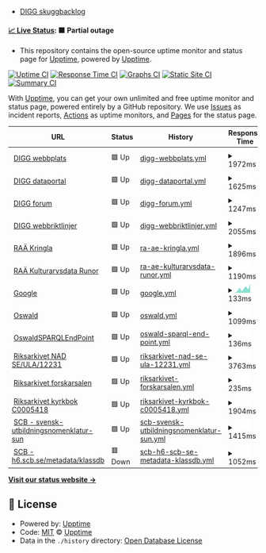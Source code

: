 - [DIGG skuggbacklog](https://github.com/salgo60/DiggUptime/issues/47)

#### [📈 Live Status](https://upptime.github.io/upptime): <!--live status--> **🟧 Partial outage**

- This repository contains the open-source uptime monitor and status page for [Upptime](https://upptime.js.org), powered by [Upptime](https://github.com/upptime/upptime).

[![Uptime CI](https://github.com/upptime/upptime/workflows/Uptime%20CI/badge.svg)](https://github.com/upptime/upptime/actions?query=workflow%3A%22Uptime+CI%22)
[![Response Time CI](https://github.com/upptime/upptime/workflows/Response%20Time%20CI/badge.svg)](https://github.com/upptime/upptime/actions?query=workflow%3A%22Response+Time+CI%22)
[![Graphs CI](https://github.com/upptime/upptime/workflows/Graphs%20CI/badge.svg)](https://github.com/upptime/upptime/actions?query=workflow%3A%22Graphs+CI%22)
[![Static Site CI](https://github.com/upptime/upptime/workflows/Static%20Site%20CI/badge.svg)](https://github.com/upptime/upptime/actions?query=workflow%3A%22Static+Site+CI%22)
[![Summary CI](https://github.com/upptime/upptime/workflows/Summary%20CI/badge.svg)](https://github.com/upptime/upptime/actions?query=workflow%3A%22Summary+CI%22)

With [Upptime](https://upptime.js.org), you can get your own unlimited and free uptime monitor and status page, powered entirely by a GitHub repository. We use [Issues](https://github.com/upptime/upptime/issues) as incident reports, [Actions](https://github.com/upptime/upptime/actions) as uptime monitors, and [Pages](https://upptime.github.io/upptime) for the status page.

<!--start: status pages-->
<!-- This summary is generated by Upptime (https://github.com/upptime/upptime) -->
<!-- Do not edit this manually, your changes will be overwritten -->
<!-- prettier-ignore -->
| URL | Status | History | Response Time | Uptime |
| --- | ------ | ------- | ------------- | ------ |
| <img alt="" src="https://icons.duckduckgo.com/ip3/www.digg.se.ico" height="13"> [DIGG webbplats](https://www.digg.se/) | 🟩 Up | [digg-webbplats.yml](https://github.com/salgo60/DIGG-skuggbacklog/commits/HEAD/history/digg-webbplats.yml) | <details><summary><img alt="Response time graph" src="./graphs/digg-webbplats/response-time-week.png" height="20"> 1972ms</summary><br><a href="https://upptime.github.io/upptime/history/digg-webbplats"><img alt="Response time 1956" src="https://img.shields.io/endpoint?url=https%3A%2F%2Fraw.githubusercontent.com%2Fsalgo60%2FDIGG-skuggbacklog%2FHEAD%2Fapi%2Fdigg-webbplats%2Fresponse-time.json"></a><br><a href="https://upptime.github.io/upptime/history/digg-webbplats"><img alt="24-hour response time 2247" src="https://img.shields.io/endpoint?url=https%3A%2F%2Fraw.githubusercontent.com%2Fsalgo60%2FDIGG-skuggbacklog%2FHEAD%2Fapi%2Fdigg-webbplats%2Fresponse-time-day.json"></a><br><a href="https://upptime.github.io/upptime/history/digg-webbplats"><img alt="7-day response time 1972" src="https://img.shields.io/endpoint?url=https%3A%2F%2Fraw.githubusercontent.com%2Fsalgo60%2FDIGG-skuggbacklog%2FHEAD%2Fapi%2Fdigg-webbplats%2Fresponse-time-week.json"></a><br><a href="https://upptime.github.io/upptime/history/digg-webbplats"><img alt="30-day response time 1868" src="https://img.shields.io/endpoint?url=https%3A%2F%2Fraw.githubusercontent.com%2Fsalgo60%2FDIGG-skuggbacklog%2FHEAD%2Fapi%2Fdigg-webbplats%2Fresponse-time-month.json"></a><br><a href="https://upptime.github.io/upptime/history/digg-webbplats"><img alt="1-year response time 2002" src="https://img.shields.io/endpoint?url=https%3A%2F%2Fraw.githubusercontent.com%2Fsalgo60%2FDIGG-skuggbacklog%2FHEAD%2Fapi%2Fdigg-webbplats%2Fresponse-time-year.json"></a></details> | <details><summary><a href="https://upptime.github.io/upptime/history/digg-webbplats">99.58%</a></summary><a href="https://upptime.github.io/upptime/history/digg-webbplats"><img alt="All-time uptime 97.42%" src="https://img.shields.io/endpoint?url=https%3A%2F%2Fraw.githubusercontent.com%2Fsalgo60%2FDIGG-skuggbacklog%2FHEAD%2Fapi%2Fdigg-webbplats%2Fuptime.json"></a><br><a href="https://upptime.github.io/upptime/history/digg-webbplats"><img alt="24-hour uptime 100.00%" src="https://img.shields.io/endpoint?url=https%3A%2F%2Fraw.githubusercontent.com%2Fsalgo60%2FDIGG-skuggbacklog%2FHEAD%2Fapi%2Fdigg-webbplats%2Fuptime-day.json"></a><br><a href="https://upptime.github.io/upptime/history/digg-webbplats"><img alt="7-day uptime 99.58%" src="https://img.shields.io/endpoint?url=https%3A%2F%2Fraw.githubusercontent.com%2Fsalgo60%2FDIGG-skuggbacklog%2FHEAD%2Fapi%2Fdigg-webbplats%2Fuptime-week.json"></a><br><a href="https://upptime.github.io/upptime/history/digg-webbplats"><img alt="30-day uptime 99.90%" src="https://img.shields.io/endpoint?url=https%3A%2F%2Fraw.githubusercontent.com%2Fsalgo60%2FDIGG-skuggbacklog%2FHEAD%2Fapi%2Fdigg-webbplats%2Fuptime-month.json"></a><br><a href="https://upptime.github.io/upptime/history/digg-webbplats"><img alt="1-year uptime 92.69%" src="https://img.shields.io/endpoint?url=https%3A%2F%2Fraw.githubusercontent.com%2Fsalgo60%2FDIGG-skuggbacklog%2FHEAD%2Fapi%2Fdigg-webbplats%2Fuptime-year.json"></a></details>
| <img alt="" src="https://icons.duckduckgo.com/ip3/www.dataportal.se.ico" height="13"> [DIGG dataportal](https://www.dataportal.se/) | 🟩 Up | [digg-dataportal.yml](https://github.com/salgo60/DIGG-skuggbacklog/commits/HEAD/history/digg-dataportal.yml) | <details><summary><img alt="Response time graph" src="./graphs/digg-dataportal/response-time-week.png" height="20"> 1625ms</summary><br><a href="https://upptime.github.io/upptime/history/digg-dataportal"><img alt="Response time 1602" src="https://img.shields.io/endpoint?url=https%3A%2F%2Fraw.githubusercontent.com%2Fsalgo60%2FDIGG-skuggbacklog%2FHEAD%2Fapi%2Fdigg-dataportal%2Fresponse-time.json"></a><br><a href="https://upptime.github.io/upptime/history/digg-dataportal"><img alt="24-hour response time 1448" src="https://img.shields.io/endpoint?url=https%3A%2F%2Fraw.githubusercontent.com%2Fsalgo60%2FDIGG-skuggbacklog%2FHEAD%2Fapi%2Fdigg-dataportal%2Fresponse-time-day.json"></a><br><a href="https://upptime.github.io/upptime/history/digg-dataportal"><img alt="7-day response time 1625" src="https://img.shields.io/endpoint?url=https%3A%2F%2Fraw.githubusercontent.com%2Fsalgo60%2FDIGG-skuggbacklog%2FHEAD%2Fapi%2Fdigg-dataportal%2Fresponse-time-week.json"></a><br><a href="https://upptime.github.io/upptime/history/digg-dataportal"><img alt="30-day response time 1424" src="https://img.shields.io/endpoint?url=https%3A%2F%2Fraw.githubusercontent.com%2Fsalgo60%2FDIGG-skuggbacklog%2FHEAD%2Fapi%2Fdigg-dataportal%2Fresponse-time-month.json"></a><br><a href="https://upptime.github.io/upptime/history/digg-dataportal"><img alt="1-year response time 1560" src="https://img.shields.io/endpoint?url=https%3A%2F%2Fraw.githubusercontent.com%2Fsalgo60%2FDIGG-skuggbacklog%2FHEAD%2Fapi%2Fdigg-dataportal%2Fresponse-time-year.json"></a></details> | <details><summary><a href="https://upptime.github.io/upptime/history/digg-dataportal">100.00%</a></summary><a href="https://upptime.github.io/upptime/history/digg-dataportal"><img alt="All-time uptime 99.97%" src="https://img.shields.io/endpoint?url=https%3A%2F%2Fraw.githubusercontent.com%2Fsalgo60%2FDIGG-skuggbacklog%2FHEAD%2Fapi%2Fdigg-dataportal%2Fuptime.json"></a><br><a href="https://upptime.github.io/upptime/history/digg-dataportal"><img alt="24-hour uptime 100.00%" src="https://img.shields.io/endpoint?url=https%3A%2F%2Fraw.githubusercontent.com%2Fsalgo60%2FDIGG-skuggbacklog%2FHEAD%2Fapi%2Fdigg-dataportal%2Fuptime-day.json"></a><br><a href="https://upptime.github.io/upptime/history/digg-dataportal"><img alt="7-day uptime 100.00%" src="https://img.shields.io/endpoint?url=https%3A%2F%2Fraw.githubusercontent.com%2Fsalgo60%2FDIGG-skuggbacklog%2FHEAD%2Fapi%2Fdigg-dataportal%2Fuptime-week.json"></a><br><a href="https://upptime.github.io/upptime/history/digg-dataportal"><img alt="30-day uptime 99.96%" src="https://img.shields.io/endpoint?url=https%3A%2F%2Fraw.githubusercontent.com%2Fsalgo60%2FDIGG-skuggbacklog%2FHEAD%2Fapi%2Fdigg-dataportal%2Fuptime-month.json"></a><br><a href="https://upptime.github.io/upptime/history/digg-dataportal"><img alt="1-year uptime 100.00%" src="https://img.shields.io/endpoint?url=https%3A%2F%2Fraw.githubusercontent.com%2Fsalgo60%2FDIGG-skuggbacklog%2FHEAD%2Fapi%2Fdigg-dataportal%2Fuptime-year.json"></a></details>
| <img alt="" src="https://icons.duckduckgo.com/ip3/community.dataportal.se.ico" height="13"> [DIGG forum](https://community.dataportal.se/) | 🟩 Up | [digg-forum.yml](https://github.com/salgo60/DIGG-skuggbacklog/commits/HEAD/history/digg-forum.yml) | <details><summary><img alt="Response time graph" src="./graphs/digg-forum/response-time-week.png" height="20"> 1247ms</summary><br><a href="https://upptime.github.io/upptime/history/digg-forum"><img alt="Response time 1035" src="https://img.shields.io/endpoint?url=https%3A%2F%2Fraw.githubusercontent.com%2Fsalgo60%2FDIGG-skuggbacklog%2FHEAD%2Fapi%2Fdigg-forum%2Fresponse-time.json"></a><br><a href="https://upptime.github.io/upptime/history/digg-forum"><img alt="24-hour response time 1690" src="https://img.shields.io/endpoint?url=https%3A%2F%2Fraw.githubusercontent.com%2Fsalgo60%2FDIGG-skuggbacklog%2FHEAD%2Fapi%2Fdigg-forum%2Fresponse-time-day.json"></a><br><a href="https://upptime.github.io/upptime/history/digg-forum"><img alt="7-day response time 1247" src="https://img.shields.io/endpoint?url=https%3A%2F%2Fraw.githubusercontent.com%2Fsalgo60%2FDIGG-skuggbacklog%2FHEAD%2Fapi%2Fdigg-forum%2Fresponse-time-week.json"></a><br><a href="https://upptime.github.io/upptime/history/digg-forum"><img alt="30-day response time 1111" src="https://img.shields.io/endpoint?url=https%3A%2F%2Fraw.githubusercontent.com%2Fsalgo60%2FDIGG-skuggbacklog%2FHEAD%2Fapi%2Fdigg-forum%2Fresponse-time-month.json"></a><br><a href="https://upptime.github.io/upptime/history/digg-forum"><img alt="1-year response time 1031" src="https://img.shields.io/endpoint?url=https%3A%2F%2Fraw.githubusercontent.com%2Fsalgo60%2FDIGG-skuggbacklog%2FHEAD%2Fapi%2Fdigg-forum%2Fresponse-time-year.json"></a></details> | <details><summary><a href="https://upptime.github.io/upptime/history/digg-forum">99.84%</a></summary><a href="https://upptime.github.io/upptime/history/digg-forum"><img alt="All-time uptime 99.37%" src="https://img.shields.io/endpoint?url=https%3A%2F%2Fraw.githubusercontent.com%2Fsalgo60%2FDIGG-skuggbacklog%2FHEAD%2Fapi%2Fdigg-forum%2Fuptime.json"></a><br><a href="https://upptime.github.io/upptime/history/digg-forum"><img alt="24-hour uptime 100.00%" src="https://img.shields.io/endpoint?url=https%3A%2F%2Fraw.githubusercontent.com%2Fsalgo60%2FDIGG-skuggbacklog%2FHEAD%2Fapi%2Fdigg-forum%2Fuptime-day.json"></a><br><a href="https://upptime.github.io/upptime/history/digg-forum"><img alt="7-day uptime 99.84%" src="https://img.shields.io/endpoint?url=https%3A%2F%2Fraw.githubusercontent.com%2Fsalgo60%2FDIGG-skuggbacklog%2FHEAD%2Fapi%2Fdigg-forum%2Fuptime-week.json"></a><br><a href="https://upptime.github.io/upptime/history/digg-forum"><img alt="30-day uptime 99.96%" src="https://img.shields.io/endpoint?url=https%3A%2F%2Fraw.githubusercontent.com%2Fsalgo60%2FDIGG-skuggbacklog%2FHEAD%2Fapi%2Fdigg-forum%2Fuptime-month.json"></a><br><a href="https://upptime.github.io/upptime/history/digg-forum"><img alt="1-year uptime 98.59%" src="https://img.shields.io/endpoint?url=https%3A%2F%2Fraw.githubusercontent.com%2Fsalgo60%2FDIGG-skuggbacklog%2FHEAD%2Fapi%2Fdigg-forum%2Fuptime-year.json"></a></details>
| <img alt="" src="https://icons.duckduckgo.com/ip3/webbriktlinjer.se.ico" height="13"> [DIGG webbriktlinjer](https://webbriktlinjer.se/) | 🟩 Up | [digg-webbriktlinjer.yml](https://github.com/salgo60/DIGG-skuggbacklog/commits/HEAD/history/digg-webbriktlinjer.yml) | <details><summary><img alt="Response time graph" src="./graphs/digg-webbriktlinjer/response-time-week.png" height="20"> 2055ms</summary><br><a href="https://upptime.github.io/upptime/history/digg-webbriktlinjer"><img alt="Response time 1180" src="https://img.shields.io/endpoint?url=https%3A%2F%2Fraw.githubusercontent.com%2Fsalgo60%2FDIGG-skuggbacklog%2FHEAD%2Fapi%2Fdigg-webbriktlinjer%2Fresponse-time.json"></a><br><a href="https://upptime.github.io/upptime/history/digg-webbriktlinjer"><img alt="24-hour response time 2286" src="https://img.shields.io/endpoint?url=https%3A%2F%2Fraw.githubusercontent.com%2Fsalgo60%2FDIGG-skuggbacklog%2FHEAD%2Fapi%2Fdigg-webbriktlinjer%2Fresponse-time-day.json"></a><br><a href="https://upptime.github.io/upptime/history/digg-webbriktlinjer"><img alt="7-day response time 2055" src="https://img.shields.io/endpoint?url=https%3A%2F%2Fraw.githubusercontent.com%2Fsalgo60%2FDIGG-skuggbacklog%2FHEAD%2Fapi%2Fdigg-webbriktlinjer%2Fresponse-time-week.json"></a><br><a href="https://upptime.github.io/upptime/history/digg-webbriktlinjer"><img alt="30-day response time 1937" src="https://img.shields.io/endpoint?url=https%3A%2F%2Fraw.githubusercontent.com%2Fsalgo60%2FDIGG-skuggbacklog%2FHEAD%2Fapi%2Fdigg-webbriktlinjer%2Fresponse-time-month.json"></a><br><a href="https://upptime.github.io/upptime/history/digg-webbriktlinjer"><img alt="1-year response time 1223" src="https://img.shields.io/endpoint?url=https%3A%2F%2Fraw.githubusercontent.com%2Fsalgo60%2FDIGG-skuggbacklog%2FHEAD%2Fapi%2Fdigg-webbriktlinjer%2Fresponse-time-year.json"></a></details> | <details><summary><a href="https://upptime.github.io/upptime/history/digg-webbriktlinjer">99.59%</a></summary><a href="https://upptime.github.io/upptime/history/digg-webbriktlinjer"><img alt="All-time uptime 97.69%" src="https://img.shields.io/endpoint?url=https%3A%2F%2Fraw.githubusercontent.com%2Fsalgo60%2FDIGG-skuggbacklog%2FHEAD%2Fapi%2Fdigg-webbriktlinjer%2Fuptime.json"></a><br><a href="https://upptime.github.io/upptime/history/digg-webbriktlinjer"><img alt="24-hour uptime 100.00%" src="https://img.shields.io/endpoint?url=https%3A%2F%2Fraw.githubusercontent.com%2Fsalgo60%2FDIGG-skuggbacklog%2FHEAD%2Fapi%2Fdigg-webbriktlinjer%2Fuptime-day.json"></a><br><a href="https://upptime.github.io/upptime/history/digg-webbriktlinjer"><img alt="7-day uptime 99.59%" src="https://img.shields.io/endpoint?url=https%3A%2F%2Fraw.githubusercontent.com%2Fsalgo60%2FDIGG-skuggbacklog%2FHEAD%2Fapi%2Fdigg-webbriktlinjer%2Fuptime-week.json"></a><br><a href="https://upptime.github.io/upptime/history/digg-webbriktlinjer"><img alt="30-day uptime 99.91%" src="https://img.shields.io/endpoint?url=https%3A%2F%2Fraw.githubusercontent.com%2Fsalgo60%2FDIGG-skuggbacklog%2FHEAD%2Fapi%2Fdigg-webbriktlinjer%2Fuptime-month.json"></a><br><a href="https://upptime.github.io/upptime/history/digg-webbriktlinjer"><img alt="1-year uptime 93.38%" src="https://img.shields.io/endpoint?url=https%3A%2F%2Fraw.githubusercontent.com%2Fsalgo60%2FDIGG-skuggbacklog%2FHEAD%2Fapi%2Fdigg-webbriktlinjer%2Fuptime-year.json"></a></details>
| <img alt="" src="https://icons.duckduckgo.com/ip3/www.kringla.nu.ico" height="13"> [RAÄ Kringla](https://www.kringla.nu) | 🟩 Up | [ra-ae-kringla.yml](https://github.com/salgo60/DIGG-skuggbacklog/commits/HEAD/history/ra-ae-kringla.yml) | <details><summary><img alt="Response time graph" src="./graphs/ra-ae-kringla/response-time-week.png" height="20"> 1896ms</summary><br><a href="https://upptime.github.io/upptime/history/ra-ae-kringla"><img alt="Response time 2064" src="https://img.shields.io/endpoint?url=https%3A%2F%2Fraw.githubusercontent.com%2Fsalgo60%2FDIGG-skuggbacklog%2FHEAD%2Fapi%2Fra-ae-kringla%2Fresponse-time.json"></a><br><a href="https://upptime.github.io/upptime/history/ra-ae-kringla"><img alt="24-hour response time 2171" src="https://img.shields.io/endpoint?url=https%3A%2F%2Fraw.githubusercontent.com%2Fsalgo60%2FDIGG-skuggbacklog%2FHEAD%2Fapi%2Fra-ae-kringla%2Fresponse-time-day.json"></a><br><a href="https://upptime.github.io/upptime/history/ra-ae-kringla"><img alt="7-day response time 1896" src="https://img.shields.io/endpoint?url=https%3A%2F%2Fraw.githubusercontent.com%2Fsalgo60%2FDIGG-skuggbacklog%2FHEAD%2Fapi%2Fra-ae-kringla%2Fresponse-time-week.json"></a><br><a href="https://upptime.github.io/upptime/history/ra-ae-kringla"><img alt="30-day response time 1702" src="https://img.shields.io/endpoint?url=https%3A%2F%2Fraw.githubusercontent.com%2Fsalgo60%2FDIGG-skuggbacklog%2FHEAD%2Fapi%2Fra-ae-kringla%2Fresponse-time-month.json"></a><br><a href="https://upptime.github.io/upptime/history/ra-ae-kringla"><img alt="1-year response time 1859" src="https://img.shields.io/endpoint?url=https%3A%2F%2Fraw.githubusercontent.com%2Fsalgo60%2FDIGG-skuggbacklog%2FHEAD%2Fapi%2Fra-ae-kringla%2Fresponse-time-year.json"></a></details> | <details><summary><a href="https://upptime.github.io/upptime/history/ra-ae-kringla">98.16%</a></summary><a href="https://upptime.github.io/upptime/history/ra-ae-kringla"><img alt="All-time uptime 98.64%" src="https://img.shields.io/endpoint?url=https%3A%2F%2Fraw.githubusercontent.com%2Fsalgo60%2FDIGG-skuggbacklog%2FHEAD%2Fapi%2Fra-ae-kringla%2Fuptime.json"></a><br><a href="https://upptime.github.io/upptime/history/ra-ae-kringla"><img alt="24-hour uptime 93.02%" src="https://img.shields.io/endpoint?url=https%3A%2F%2Fraw.githubusercontent.com%2Fsalgo60%2FDIGG-skuggbacklog%2FHEAD%2Fapi%2Fra-ae-kringla%2Fuptime-day.json"></a><br><a href="https://upptime.github.io/upptime/history/ra-ae-kringla"><img alt="7-day uptime 98.16%" src="https://img.shields.io/endpoint?url=https%3A%2F%2Fraw.githubusercontent.com%2Fsalgo60%2FDIGG-skuggbacklog%2FHEAD%2Fapi%2Fra-ae-kringla%2Fuptime-week.json"></a><br><a href="https://upptime.github.io/upptime/history/ra-ae-kringla"><img alt="30-day uptime 99.29%" src="https://img.shields.io/endpoint?url=https%3A%2F%2Fraw.githubusercontent.com%2Fsalgo60%2FDIGG-skuggbacklog%2FHEAD%2Fapi%2Fra-ae-kringla%2Fuptime-month.json"></a><br><a href="https://upptime.github.io/upptime/history/ra-ae-kringla"><img alt="1-year uptime 98.79%" src="https://img.shields.io/endpoint?url=https%3A%2F%2Fraw.githubusercontent.com%2Fsalgo60%2FDIGG-skuggbacklog%2FHEAD%2Fapi%2Fra-ae-kringla%2Fuptime-year.json"></a></details>
| <img alt="" src="https://icons.duckduckgo.com/ip3/kulturarvsdata.se.ico" height="13"> [RAÄ Kulturarvsdata Runor](https://kulturarvsdata.se/uu/srdb/fab985d7-61cc-4014-9d85-0a5011d40dc8) | 🟩 Up | [ra-ae-kulturarvsdata-runor.yml](https://github.com/salgo60/DIGG-skuggbacklog/commits/HEAD/history/ra-ae-kulturarvsdata-runor.yml) | <details><summary><img alt="Response time graph" src="./graphs/ra-ae-kulturarvsdata-runor/response-time-week.png" height="20"> 1190ms</summary><br><a href="https://upptime.github.io/upptime/history/ra-ae-kulturarvsdata-runor"><img alt="Response time 913" src="https://img.shields.io/endpoint?url=https%3A%2F%2Fraw.githubusercontent.com%2Fsalgo60%2FDIGG-skuggbacklog%2FHEAD%2Fapi%2Fra-ae-kulturarvsdata-runor%2Fresponse-time.json"></a><br><a href="https://upptime.github.io/upptime/history/ra-ae-kulturarvsdata-runor"><img alt="24-hour response time 913" src="https://img.shields.io/endpoint?url=https%3A%2F%2Fraw.githubusercontent.com%2Fsalgo60%2FDIGG-skuggbacklog%2FHEAD%2Fapi%2Fra-ae-kulturarvsdata-runor%2Fresponse-time-day.json"></a><br><a href="https://upptime.github.io/upptime/history/ra-ae-kulturarvsdata-runor"><img alt="7-day response time 1190" src="https://img.shields.io/endpoint?url=https%3A%2F%2Fraw.githubusercontent.com%2Fsalgo60%2FDIGG-skuggbacklog%2FHEAD%2Fapi%2Fra-ae-kulturarvsdata-runor%2Fresponse-time-week.json"></a><br><a href="https://upptime.github.io/upptime/history/ra-ae-kulturarvsdata-runor"><img alt="30-day response time 960" src="https://img.shields.io/endpoint?url=https%3A%2F%2Fraw.githubusercontent.com%2Fsalgo60%2FDIGG-skuggbacklog%2FHEAD%2Fapi%2Fra-ae-kulturarvsdata-runor%2Fresponse-time-month.json"></a><br><a href="https://upptime.github.io/upptime/history/ra-ae-kulturarvsdata-runor"><img alt="1-year response time 880" src="https://img.shields.io/endpoint?url=https%3A%2F%2Fraw.githubusercontent.com%2Fsalgo60%2FDIGG-skuggbacklog%2FHEAD%2Fapi%2Fra-ae-kulturarvsdata-runor%2Fresponse-time-year.json"></a></details> | <details><summary><a href="https://upptime.github.io/upptime/history/ra-ae-kulturarvsdata-runor">100.00%</a></summary><a href="https://upptime.github.io/upptime/history/ra-ae-kulturarvsdata-runor"><img alt="All-time uptime 99.34%" src="https://img.shields.io/endpoint?url=https%3A%2F%2Fraw.githubusercontent.com%2Fsalgo60%2FDIGG-skuggbacklog%2FHEAD%2Fapi%2Fra-ae-kulturarvsdata-runor%2Fuptime.json"></a><br><a href="https://upptime.github.io/upptime/history/ra-ae-kulturarvsdata-runor"><img alt="24-hour uptime 100.00%" src="https://img.shields.io/endpoint?url=https%3A%2F%2Fraw.githubusercontent.com%2Fsalgo60%2FDIGG-skuggbacklog%2FHEAD%2Fapi%2Fra-ae-kulturarvsdata-runor%2Fuptime-day.json"></a><br><a href="https://upptime.github.io/upptime/history/ra-ae-kulturarvsdata-runor"><img alt="7-day uptime 100.00%" src="https://img.shields.io/endpoint?url=https%3A%2F%2Fraw.githubusercontent.com%2Fsalgo60%2FDIGG-skuggbacklog%2FHEAD%2Fapi%2Fra-ae-kulturarvsdata-runor%2Fuptime-week.json"></a><br><a href="https://upptime.github.io/upptime/history/ra-ae-kulturarvsdata-runor"><img alt="30-day uptime 99.90%" src="https://img.shields.io/endpoint?url=https%3A%2F%2Fraw.githubusercontent.com%2Fsalgo60%2FDIGG-skuggbacklog%2FHEAD%2Fapi%2Fra-ae-kulturarvsdata-runor%2Fuptime-month.json"></a><br><a href="https://upptime.github.io/upptime/history/ra-ae-kulturarvsdata-runor"><img alt="1-year uptime 99.35%" src="https://img.shields.io/endpoint?url=https%3A%2F%2Fraw.githubusercontent.com%2Fsalgo60%2FDIGG-skuggbacklog%2FHEAD%2Fapi%2Fra-ae-kulturarvsdata-runor%2Fuptime-year.json"></a></details>
| <img alt="" src="https://icons.duckduckgo.com/ip3/www.google.com.ico" height="13"> [Google](https://www.google.com) | 🟩 Up | [google.yml](https://github.com/salgo60/DIGG-skuggbacklog/commits/HEAD/history/google.yml) | <details><summary><img alt="Response time graph" src="./graphs/google/response-time-week.png" height="20"> 133ms</summary><br><a href="https://upptime.github.io/upptime/history/google"><img alt="Response time 111" src="https://img.shields.io/endpoint?url=https%3A%2F%2Fraw.githubusercontent.com%2Fsalgo60%2FDIGG-skuggbacklog%2FHEAD%2Fapi%2Fgoogle%2Fresponse-time.json"></a><br><a href="https://upptime.github.io/upptime/history/google"><img alt="24-hour response time 239" src="https://img.shields.io/endpoint?url=https%3A%2F%2Fraw.githubusercontent.com%2Fsalgo60%2FDIGG-skuggbacklog%2FHEAD%2Fapi%2Fgoogle%2Fresponse-time-day.json"></a><br><a href="https://upptime.github.io/upptime/history/google"><img alt="7-day response time 133" src="https://img.shields.io/endpoint?url=https%3A%2F%2Fraw.githubusercontent.com%2Fsalgo60%2FDIGG-skuggbacklog%2FHEAD%2Fapi%2Fgoogle%2Fresponse-time-week.json"></a><br><a href="https://upptime.github.io/upptime/history/google"><img alt="30-day response time 103" src="https://img.shields.io/endpoint?url=https%3A%2F%2Fraw.githubusercontent.com%2Fsalgo60%2FDIGG-skuggbacklog%2FHEAD%2Fapi%2Fgoogle%2Fresponse-time-month.json"></a><br><a href="https://upptime.github.io/upptime/history/google"><img alt="1-year response time 108" src="https://img.shields.io/endpoint?url=https%3A%2F%2Fraw.githubusercontent.com%2Fsalgo60%2FDIGG-skuggbacklog%2FHEAD%2Fapi%2Fgoogle%2Fresponse-time-year.json"></a></details> | <details><summary><a href="https://upptime.github.io/upptime/history/google">100.00%</a></summary><a href="https://upptime.github.io/upptime/history/google"><img alt="All-time uptime 100.00%" src="https://img.shields.io/endpoint?url=https%3A%2F%2Fraw.githubusercontent.com%2Fsalgo60%2FDIGG-skuggbacklog%2FHEAD%2Fapi%2Fgoogle%2Fuptime.json"></a><br><a href="https://upptime.github.io/upptime/history/google"><img alt="24-hour uptime 100.00%" src="https://img.shields.io/endpoint?url=https%3A%2F%2Fraw.githubusercontent.com%2Fsalgo60%2FDIGG-skuggbacklog%2FHEAD%2Fapi%2Fgoogle%2Fuptime-day.json"></a><br><a href="https://upptime.github.io/upptime/history/google"><img alt="7-day uptime 100.00%" src="https://img.shields.io/endpoint?url=https%3A%2F%2Fraw.githubusercontent.com%2Fsalgo60%2FDIGG-skuggbacklog%2FHEAD%2Fapi%2Fgoogle%2Fuptime-week.json"></a><br><a href="https://upptime.github.io/upptime/history/google"><img alt="30-day uptime 100.00%" src="https://img.shields.io/endpoint?url=https%3A%2F%2Fraw.githubusercontent.com%2Fsalgo60%2FDIGG-skuggbacklog%2FHEAD%2Fapi%2Fgoogle%2Fuptime-month.json"></a><br><a href="https://upptime.github.io/upptime/history/google"><img alt="1-year uptime 100.00%" src="https://img.shields.io/endpoint?url=https%3A%2F%2Fraw.githubusercontent.com%2Fsalgo60%2FDIGG-skuggbacklog%2FHEAD%2Fapi%2Fgoogle%2Fuptime-year.json"></a></details>
| <img alt="" src="https://icons.duckduckgo.com/ip3/oswald.wikibase.cloud.ico" height="13"> [Oswald](https://oswald.wikibase.cloud/wiki/NOSAD-POC) | 🟩 Up | [oswald.yml](https://github.com/salgo60/DIGG-skuggbacklog/commits/HEAD/history/oswald.yml) | <details><summary><img alt="Response time graph" src="./graphs/oswald/response-time-week.png" height="20"> 1099ms</summary><br><a href="https://upptime.github.io/upptime/history/oswald"><img alt="Response time 1113" src="https://img.shields.io/endpoint?url=https%3A%2F%2Fraw.githubusercontent.com%2Fsalgo60%2FDIGG-skuggbacklog%2FHEAD%2Fapi%2Foswald%2Fresponse-time.json"></a><br><a href="https://upptime.github.io/upptime/history/oswald"><img alt="24-hour response time 1225" src="https://img.shields.io/endpoint?url=https%3A%2F%2Fraw.githubusercontent.com%2Fsalgo60%2FDIGG-skuggbacklog%2FHEAD%2Fapi%2Foswald%2Fresponse-time-day.json"></a><br><a href="https://upptime.github.io/upptime/history/oswald"><img alt="7-day response time 1099" src="https://img.shields.io/endpoint?url=https%3A%2F%2Fraw.githubusercontent.com%2Fsalgo60%2FDIGG-skuggbacklog%2FHEAD%2Fapi%2Foswald%2Fresponse-time-week.json"></a><br><a href="https://upptime.github.io/upptime/history/oswald"><img alt="30-day response time 1031" src="https://img.shields.io/endpoint?url=https%3A%2F%2Fraw.githubusercontent.com%2Fsalgo60%2FDIGG-skuggbacklog%2FHEAD%2Fapi%2Foswald%2Fresponse-time-month.json"></a><br><a href="https://upptime.github.io/upptime/history/oswald"><img alt="1-year response time 1110" src="https://img.shields.io/endpoint?url=https%3A%2F%2Fraw.githubusercontent.com%2Fsalgo60%2FDIGG-skuggbacklog%2FHEAD%2Fapi%2Foswald%2Fresponse-time-year.json"></a></details> | <details><summary><a href="https://upptime.github.io/upptime/history/oswald">100.00%</a></summary><a href="https://upptime.github.io/upptime/history/oswald"><img alt="All-time uptime 99.87%" src="https://img.shields.io/endpoint?url=https%3A%2F%2Fraw.githubusercontent.com%2Fsalgo60%2FDIGG-skuggbacklog%2FHEAD%2Fapi%2Foswald%2Fuptime.json"></a><br><a href="https://upptime.github.io/upptime/history/oswald"><img alt="24-hour uptime 100.00%" src="https://img.shields.io/endpoint?url=https%3A%2F%2Fraw.githubusercontent.com%2Fsalgo60%2FDIGG-skuggbacklog%2FHEAD%2Fapi%2Foswald%2Fuptime-day.json"></a><br><a href="https://upptime.github.io/upptime/history/oswald"><img alt="7-day uptime 100.00%" src="https://img.shields.io/endpoint?url=https%3A%2F%2Fraw.githubusercontent.com%2Fsalgo60%2FDIGG-skuggbacklog%2FHEAD%2Fapi%2Foswald%2Fuptime-week.json"></a><br><a href="https://upptime.github.io/upptime/history/oswald"><img alt="30-day uptime 100.00%" src="https://img.shields.io/endpoint?url=https%3A%2F%2Fraw.githubusercontent.com%2Fsalgo60%2FDIGG-skuggbacklog%2FHEAD%2Fapi%2Foswald%2Fuptime-month.json"></a><br><a href="https://upptime.github.io/upptime/history/oswald"><img alt="1-year uptime 99.84%" src="https://img.shields.io/endpoint?url=https%3A%2F%2Fraw.githubusercontent.com%2Fsalgo60%2FDIGG-skuggbacklog%2FHEAD%2Fapi%2Foswald%2Fuptime-year.json"></a></details>
| <img alt="" src="https://icons.duckduckgo.com/ip3/oswald.wikibase.cloud.ico" height="13"> [OswaldSPARQLEndPoint](https://oswald.wikibase.cloud/query/embed.html#%23%20https%3A%2F%2Fbeyond-notability.wikibase.cloud%2Fwiki%2FProject%3ASPARQL%2Fexamples%0APREFIX%20wd%3A%20%3Chttps%3A%2F%2Foswald.wikibase.cloud%2Fentity%2F%3E%0APREFIX%20wds%3A%20%3Chttps%3A%2F%2Foswald.wikibase.cloud%2Fentity%2Fstatement%2F%3E%0APREFIX%20wdv%3A%20%3Chttps%3A%2F%2Foswald.wikibase.cloud%2Fvalue%2F%3E%0APREFIX%20wdt%3A%20%3Chttps%3A%2F%2Foswald.wikibase.cloud%2Fprop%2Fdirect%2F%3E%0APREFIX%20p%3A%20%3Chttps%3A%2F%2Foswald.wikibase.cloud%2Fprop%2F%3E%0APREFIX%20ps%3A%20%3Chttps%3A%2F%2Foswald.wikibase.cloud%2Fprop%2Fstatement%2F%3E%0APREFIX%20pq%3A%20%3Chttps%3A%2F%2Foswald.wikibase.cloud%2Fprop%2Fqualifier%2F%3E%0A%23%202022-w42-7%0ASELECT%0A%3Fdt%20%3Fsess%20%3FsessLabel%20%3Fagenda%20%3Fstart%0A%3Fpres%20%3FpresLabel%20%3Forg%20%3ForgLabel%20%3Fspkr%20%3FspkrLabel%0A%23%20%3Ft%20%3Ft0%20%3Ftest%20%3Fvurl%20%3Fytid%0A%3Fvurl_t%20%3Fyturl_t%0AWHERE%20%7B%0A%20%20%3Fpres%20wdt%3AP12%20wd%3AQ157%20.%20%23%20a%20Presentation%0A%20%20OPTIONAL%7B%3Fpres%20wdt%3AP14%20%3Forg%20.%7D%0A%20%20OPTIONAL%7B%3Fpres%20wdt%3AP20%20%3Fsess%20.%7D%0A%20%20OPTIONAL%7B%3Fsess%20wdt%3AP22%20%3Fdt%20.%7D%0A%20%20OPTIONAL%7B%3Fpres%20wdt%3AP23%20%3Fstart%20.%7D%0A%20%20OPTIONAL%7B%3Fsess%20wdt%3AP16%20%3Fvurl%20.%7D%0A%20%20OPTIONAL%7B%3Fsess%20wdt%3AP21%20%3Fytid%20.%7D%0A%20%20OPTIONAL%7B%3Fpres%20wdt%3AP13%20%3Fspkr%20.%7D%0A%20%20OPTIONAL%7B%3Fsess%20wdt%3AP17%20%3Fagenda%20.%7D%0A%20%20%23%20BIND%20expressions%20referring%20to%20variables%20need%20to%20be%20outside%20OPTIONAL%20for%20some%20reason%3F%0A%20%20BIND%28COALESCE%28%3Fstart%2C%200%29%20AS%20%3Ft0%29.%0A%23%20%20%20BIND%28IF%28%3Ft0%20%3E%203000%2C%20%22late%22%2C%20%22early%22%29%20AS%20%3Ftest%29.%0A%20%20BIND%28IRI%28CONCAT%28STR%28%3Fvurl%29%2C%20IF%28%3Ft0%20%3E%200%2C%20CONCAT%28%22%23t%3D%22%2C%20STR%28%3Ft0%29%29%2C%20%22%22%29%29%29%20AS%20%3Fvurl_t%29%20.%0A%20%20BIND%28IRI%28CONCAT%28%22https%3A%2F%2Fwww.youtube.com%2Fwatch%3Fv%3D%22%2C%20%3Fytid%2C%20IF%28%3Ft0%20%3E%200%2C%20CONCAT%28%22%23t%3D%22%2C%20STR%28%3Ft0%29%29%2C%20%22%22%29%29%29%20AS%20%3Fyturl_t%29%20.%0A%0A%20%20SERVICE%20wikibase%3Alabel%20%7B%0A%20%20%20%20bd%3AserviceParam%20wikibase%3Alanguage%20%22%5BAUTO_LANGUAGE%5D%2Csv%2Cno%2Cen-gb%2Cen%22.%0A%20%20%7D%0A%7D%0AORDER%20BY%20DESC%28%3Fdt%29%20%3FsessLabel%20%28%21BOUND%28%3Fstart%29%29%20%3Fstart%20%3FpresLabel%0A%23GROUP%20BY%20%3FpLabel%20%3FvLabel%20%0A%23ORDER%20BY%20DESC%28%3Fcount%29) | 🟩 Up | [oswald-sparql-end-point.yml](https://github.com/salgo60/DIGG-skuggbacklog/commits/HEAD/history/oswald-sparql-end-point.yml) | <details><summary><img alt="Response time graph" src="./graphs/oswald-sparql-end-point/response-time-week.png" height="20"> 136ms</summary><br><a href="https://upptime.github.io/upptime/history/oswald-sparql-end-point"><img alt="Response time 116" src="https://img.shields.io/endpoint?url=https%3A%2F%2Fraw.githubusercontent.com%2Fsalgo60%2FDIGG-skuggbacklog%2FHEAD%2Fapi%2Foswald-sparql-end-point%2Fresponse-time.json"></a><br><a href="https://upptime.github.io/upptime/history/oswald-sparql-end-point"><img alt="24-hour response time 156" src="https://img.shields.io/endpoint?url=https%3A%2F%2Fraw.githubusercontent.com%2Fsalgo60%2FDIGG-skuggbacklog%2FHEAD%2Fapi%2Foswald-sparql-end-point%2Fresponse-time-day.json"></a><br><a href="https://upptime.github.io/upptime/history/oswald-sparql-end-point"><img alt="7-day response time 136" src="https://img.shields.io/endpoint?url=https%3A%2F%2Fraw.githubusercontent.com%2Fsalgo60%2FDIGG-skuggbacklog%2FHEAD%2Fapi%2Foswald-sparql-end-point%2Fresponse-time-week.json"></a><br><a href="https://upptime.github.io/upptime/history/oswald-sparql-end-point"><img alt="30-day response time 131" src="https://img.shields.io/endpoint?url=https%3A%2F%2Fraw.githubusercontent.com%2Fsalgo60%2FDIGG-skuggbacklog%2FHEAD%2Fapi%2Foswald-sparql-end-point%2Fresponse-time-month.json"></a><br><a href="https://upptime.github.io/upptime/history/oswald-sparql-end-point"><img alt="1-year response time 116" src="https://img.shields.io/endpoint?url=https%3A%2F%2Fraw.githubusercontent.com%2Fsalgo60%2FDIGG-skuggbacklog%2FHEAD%2Fapi%2Foswald-sparql-end-point%2Fresponse-time-year.json"></a></details> | <details><summary><a href="https://upptime.github.io/upptime/history/oswald-sparql-end-point">100.00%</a></summary><a href="https://upptime.github.io/upptime/history/oswald-sparql-end-point"><img alt="All-time uptime 99.99%" src="https://img.shields.io/endpoint?url=https%3A%2F%2Fraw.githubusercontent.com%2Fsalgo60%2FDIGG-skuggbacklog%2FHEAD%2Fapi%2Foswald-sparql-end-point%2Fuptime.json"></a><br><a href="https://upptime.github.io/upptime/history/oswald-sparql-end-point"><img alt="24-hour uptime 100.00%" src="https://img.shields.io/endpoint?url=https%3A%2F%2Fraw.githubusercontent.com%2Fsalgo60%2FDIGG-skuggbacklog%2FHEAD%2Fapi%2Foswald-sparql-end-point%2Fuptime-day.json"></a><br><a href="https://upptime.github.io/upptime/history/oswald-sparql-end-point"><img alt="7-day uptime 100.00%" src="https://img.shields.io/endpoint?url=https%3A%2F%2Fraw.githubusercontent.com%2Fsalgo60%2FDIGG-skuggbacklog%2FHEAD%2Fapi%2Foswald-sparql-end-point%2Fuptime-week.json"></a><br><a href="https://upptime.github.io/upptime/history/oswald-sparql-end-point"><img alt="30-day uptime 100.00%" src="https://img.shields.io/endpoint?url=https%3A%2F%2Fraw.githubusercontent.com%2Fsalgo60%2FDIGG-skuggbacklog%2FHEAD%2Fapi%2Foswald-sparql-end-point%2Fuptime-month.json"></a><br><a href="https://upptime.github.io/upptime/history/oswald-sparql-end-point"><img alt="1-year uptime 99.99%" src="https://img.shields.io/endpoint?url=https%3A%2F%2Fraw.githubusercontent.com%2Fsalgo60%2FDIGG-skuggbacklog%2FHEAD%2Fapi%2Foswald-sparql-end-point%2Fuptime-year.json"></a></details>
| <img alt="" src="https://icons.duckduckgo.com/ip3/sok.riksarkivet.se.ico" height="13"> [Riksarkivet NAD SE/ULA/12231](https://sok.riksarkivet.se/?postid=ArkisRef%20SE/ULA/12231) | 🟩 Up | [riksarkivet-nad-se-ula-12231.yml](https://github.com/salgo60/DIGG-skuggbacklog/commits/HEAD/history/riksarkivet-nad-se-ula-12231.yml) | <details><summary><img alt="Response time graph" src="./graphs/riksarkivet-nad-se-ula-12231/response-time-week.png" height="20"> 3763ms</summary><br><a href="https://upptime.github.io/upptime/history/riksarkivet-nad-se-ula-12231"><img alt="Response time 2243" src="https://img.shields.io/endpoint?url=https%3A%2F%2Fraw.githubusercontent.com%2Fsalgo60%2FDIGG-skuggbacklog%2FHEAD%2Fapi%2Friksarkivet-nad-se-ula-12231%2Fresponse-time.json"></a><br><a href="https://upptime.github.io/upptime/history/riksarkivet-nad-se-ula-12231"><img alt="24-hour response time 1684" src="https://img.shields.io/endpoint?url=https%3A%2F%2Fraw.githubusercontent.com%2Fsalgo60%2FDIGG-skuggbacklog%2FHEAD%2Fapi%2Friksarkivet-nad-se-ula-12231%2Fresponse-time-day.json"></a><br><a href="https://upptime.github.io/upptime/history/riksarkivet-nad-se-ula-12231"><img alt="7-day response time 3763" src="https://img.shields.io/endpoint?url=https%3A%2F%2Fraw.githubusercontent.com%2Fsalgo60%2FDIGG-skuggbacklog%2FHEAD%2Fapi%2Friksarkivet-nad-se-ula-12231%2Fresponse-time-week.json"></a><br><a href="https://upptime.github.io/upptime/history/riksarkivet-nad-se-ula-12231"><img alt="30-day response time 3294" src="https://img.shields.io/endpoint?url=https%3A%2F%2Fraw.githubusercontent.com%2Fsalgo60%2FDIGG-skuggbacklog%2FHEAD%2Fapi%2Friksarkivet-nad-se-ula-12231%2Fresponse-time-month.json"></a><br><a href="https://upptime.github.io/upptime/history/riksarkivet-nad-se-ula-12231"><img alt="1-year response time 2243" src="https://img.shields.io/endpoint?url=https%3A%2F%2Fraw.githubusercontent.com%2Fsalgo60%2FDIGG-skuggbacklog%2FHEAD%2Fapi%2Friksarkivet-nad-se-ula-12231%2Fresponse-time-year.json"></a></details> | <details><summary><a href="https://upptime.github.io/upptime/history/riksarkivet-nad-se-ula-12231">98.46%</a></summary><a href="https://upptime.github.io/upptime/history/riksarkivet-nad-se-ula-12231"><img alt="All-time uptime 99.13%" src="https://img.shields.io/endpoint?url=https%3A%2F%2Fraw.githubusercontent.com%2Fsalgo60%2FDIGG-skuggbacklog%2FHEAD%2Fapi%2Friksarkivet-nad-se-ula-12231%2Fuptime.json"></a><br><a href="https://upptime.github.io/upptime/history/riksarkivet-nad-se-ula-12231"><img alt="24-hour uptime 98.84%" src="https://img.shields.io/endpoint?url=https%3A%2F%2Fraw.githubusercontent.com%2Fsalgo60%2FDIGG-skuggbacklog%2FHEAD%2Fapi%2Friksarkivet-nad-se-ula-12231%2Fuptime-day.json"></a><br><a href="https://upptime.github.io/upptime/history/riksarkivet-nad-se-ula-12231"><img alt="7-day uptime 98.46%" src="https://img.shields.io/endpoint?url=https%3A%2F%2Fraw.githubusercontent.com%2Fsalgo60%2FDIGG-skuggbacklog%2FHEAD%2Fapi%2Friksarkivet-nad-se-ula-12231%2Fuptime-week.json"></a><br><a href="https://upptime.github.io/upptime/history/riksarkivet-nad-se-ula-12231"><img alt="30-day uptime 99.04%" src="https://img.shields.io/endpoint?url=https%3A%2F%2Fraw.githubusercontent.com%2Fsalgo60%2FDIGG-skuggbacklog%2FHEAD%2Fapi%2Friksarkivet-nad-se-ula-12231%2Fuptime-month.json"></a><br><a href="https://upptime.github.io/upptime/history/riksarkivet-nad-se-ula-12231"><img alt="1-year uptime 99.13%" src="https://img.shields.io/endpoint?url=https%3A%2F%2Fraw.githubusercontent.com%2Fsalgo60%2FDIGG-skuggbacklog%2FHEAD%2Fapi%2Friksarkivet-nad-se-ula-12231%2Fuptime-year.json"></a></details>
| <img alt="" src="https://icons.duckduckgo.com/ip3/sok.riksarkivet.se.ico" height="13"> [Riksarkivet forskarsalen](https://sok.riksarkivet.se/digitala-forskarsalen) | 🟩 Up | [riksarkivet-forskarsalen.yml](https://github.com/salgo60/DIGG-skuggbacklog/commits/HEAD/history/riksarkivet-forskarsalen.yml) | <details><summary><img alt="Response time graph" src="./graphs/riksarkivet-forskarsalen/response-time-week.png" height="20"> 235ms</summary><br><a href="https://upptime.github.io/upptime/history/riksarkivet-forskarsalen"><img alt="Response time 543" src="https://img.shields.io/endpoint?url=https%3A%2F%2Fraw.githubusercontent.com%2Fsalgo60%2FDIGG-skuggbacklog%2FHEAD%2Fapi%2Friksarkivet-forskarsalen%2Fresponse-time.json"></a><br><a href="https://upptime.github.io/upptime/history/riksarkivet-forskarsalen"><img alt="24-hour response time 208" src="https://img.shields.io/endpoint?url=https%3A%2F%2Fraw.githubusercontent.com%2Fsalgo60%2FDIGG-skuggbacklog%2FHEAD%2Fapi%2Friksarkivet-forskarsalen%2Fresponse-time-day.json"></a><br><a href="https://upptime.github.io/upptime/history/riksarkivet-forskarsalen"><img alt="7-day response time 235" src="https://img.shields.io/endpoint?url=https%3A%2F%2Fraw.githubusercontent.com%2Fsalgo60%2FDIGG-skuggbacklog%2FHEAD%2Fapi%2Friksarkivet-forskarsalen%2Fresponse-time-week.json"></a><br><a href="https://upptime.github.io/upptime/history/riksarkivet-forskarsalen"><img alt="30-day response time 1466" src="https://img.shields.io/endpoint?url=https%3A%2F%2Fraw.githubusercontent.com%2Fsalgo60%2FDIGG-skuggbacklog%2FHEAD%2Fapi%2Friksarkivet-forskarsalen%2Fresponse-time-month.json"></a><br><a href="https://upptime.github.io/upptime/history/riksarkivet-forskarsalen"><img alt="1-year response time 543" src="https://img.shields.io/endpoint?url=https%3A%2F%2Fraw.githubusercontent.com%2Fsalgo60%2FDIGG-skuggbacklog%2FHEAD%2Fapi%2Friksarkivet-forskarsalen%2Fresponse-time-year.json"></a></details> | <details><summary><a href="https://upptime.github.io/upptime/history/riksarkivet-forskarsalen">100.00%</a></summary><a href="https://upptime.github.io/upptime/history/riksarkivet-forskarsalen"><img alt="All-time uptime 99.57%" src="https://img.shields.io/endpoint?url=https%3A%2F%2Fraw.githubusercontent.com%2Fsalgo60%2FDIGG-skuggbacklog%2FHEAD%2Fapi%2Friksarkivet-forskarsalen%2Fuptime.json"></a><br><a href="https://upptime.github.io/upptime/history/riksarkivet-forskarsalen"><img alt="24-hour uptime 100.00%" src="https://img.shields.io/endpoint?url=https%3A%2F%2Fraw.githubusercontent.com%2Fsalgo60%2FDIGG-skuggbacklog%2FHEAD%2Fapi%2Friksarkivet-forskarsalen%2Fuptime-day.json"></a><br><a href="https://upptime.github.io/upptime/history/riksarkivet-forskarsalen"><img alt="7-day uptime 100.00%" src="https://img.shields.io/endpoint?url=https%3A%2F%2Fraw.githubusercontent.com%2Fsalgo60%2FDIGG-skuggbacklog%2FHEAD%2Fapi%2Friksarkivet-forskarsalen%2Fuptime-week.json"></a><br><a href="https://upptime.github.io/upptime/history/riksarkivet-forskarsalen"><img alt="30-day uptime 100.00%" src="https://img.shields.io/endpoint?url=https%3A%2F%2Fraw.githubusercontent.com%2Fsalgo60%2FDIGG-skuggbacklog%2FHEAD%2Fapi%2Friksarkivet-forskarsalen%2Fuptime-month.json"></a><br><a href="https://upptime.github.io/upptime/history/riksarkivet-forskarsalen"><img alt="1-year uptime 99.57%" src="https://img.shields.io/endpoint?url=https%3A%2F%2Fraw.githubusercontent.com%2Fsalgo60%2FDIGG-skuggbacklog%2FHEAD%2Fapi%2Friksarkivet-forskarsalen%2Fuptime-year.json"></a></details>
| <img alt="" src="https://icons.duckduckgo.com/ip3/sok.riksarkivet.se.ico" height="13"> [Riksarkivet kyrkbok C0005418](https://sok.riksarkivet.se/bildvisning/C0005418) | 🟩 Up | [riksarkivet-kyrkbok-c0005418.yml](https://github.com/salgo60/DIGG-skuggbacklog/commits/HEAD/history/riksarkivet-kyrkbok-c0005418.yml) | <details><summary><img alt="Response time graph" src="./graphs/riksarkivet-kyrkbok-c0005418/response-time-week.png" height="20"> 1904ms</summary><br><a href="https://upptime.github.io/upptime/history/riksarkivet-kyrkbok-c0005418"><img alt="Response time 458" src="https://img.shields.io/endpoint?url=https%3A%2F%2Fraw.githubusercontent.com%2Fsalgo60%2FDIGG-skuggbacklog%2FHEAD%2Fapi%2Friksarkivet-kyrkbok-c0005418%2Fresponse-time.json"></a><br><a href="https://upptime.github.io/upptime/history/riksarkivet-kyrkbok-c0005418"><img alt="24-hour response time 333" src="https://img.shields.io/endpoint?url=https%3A%2F%2Fraw.githubusercontent.com%2Fsalgo60%2FDIGG-skuggbacklog%2FHEAD%2Fapi%2Friksarkivet-kyrkbok-c0005418%2Fresponse-time-day.json"></a><br><a href="https://upptime.github.io/upptime/history/riksarkivet-kyrkbok-c0005418"><img alt="7-day response time 1904" src="https://img.shields.io/endpoint?url=https%3A%2F%2Fraw.githubusercontent.com%2Fsalgo60%2FDIGG-skuggbacklog%2FHEAD%2Fapi%2Friksarkivet-kyrkbok-c0005418%2Fresponse-time-week.json"></a><br><a href="https://upptime.github.io/upptime/history/riksarkivet-kyrkbok-c0005418"><img alt="30-day response time 1406" src="https://img.shields.io/endpoint?url=https%3A%2F%2Fraw.githubusercontent.com%2Fsalgo60%2FDIGG-skuggbacklog%2FHEAD%2Fapi%2Friksarkivet-kyrkbok-c0005418%2Fresponse-time-month.json"></a><br><a href="https://upptime.github.io/upptime/history/riksarkivet-kyrkbok-c0005418"><img alt="1-year response time 458" src="https://img.shields.io/endpoint?url=https%3A%2F%2Fraw.githubusercontent.com%2Fsalgo60%2FDIGG-skuggbacklog%2FHEAD%2Fapi%2Friksarkivet-kyrkbok-c0005418%2Fresponse-time-year.json"></a></details> | <details><summary><a href="https://upptime.github.io/upptime/history/riksarkivet-kyrkbok-c0005418">98.69%</a></summary><a href="https://upptime.github.io/upptime/history/riksarkivet-kyrkbok-c0005418"><img alt="All-time uptime 99.53%" src="https://img.shields.io/endpoint?url=https%3A%2F%2Fraw.githubusercontent.com%2Fsalgo60%2FDIGG-skuggbacklog%2FHEAD%2Fapi%2Friksarkivet-kyrkbok-c0005418%2Fuptime.json"></a><br><a href="https://upptime.github.io/upptime/history/riksarkivet-kyrkbok-c0005418"><img alt="24-hour uptime 98.95%" src="https://img.shields.io/endpoint?url=https%3A%2F%2Fraw.githubusercontent.com%2Fsalgo60%2FDIGG-skuggbacklog%2FHEAD%2Fapi%2Friksarkivet-kyrkbok-c0005418%2Fuptime-day.json"></a><br><a href="https://upptime.github.io/upptime/history/riksarkivet-kyrkbok-c0005418"><img alt="7-day uptime 98.69%" src="https://img.shields.io/endpoint?url=https%3A%2F%2Fraw.githubusercontent.com%2Fsalgo60%2FDIGG-skuggbacklog%2FHEAD%2Fapi%2Friksarkivet-kyrkbok-c0005418%2Fuptime-week.json"></a><br><a href="https://upptime.github.io/upptime/history/riksarkivet-kyrkbok-c0005418"><img alt="30-day uptime 99.24%" src="https://img.shields.io/endpoint?url=https%3A%2F%2Fraw.githubusercontent.com%2Fsalgo60%2FDIGG-skuggbacklog%2FHEAD%2Fapi%2Friksarkivet-kyrkbok-c0005418%2Fuptime-month.json"></a><br><a href="https://upptime.github.io/upptime/history/riksarkivet-kyrkbok-c0005418"><img alt="1-year uptime 99.53%" src="https://img.shields.io/endpoint?url=https%3A%2F%2Fraw.githubusercontent.com%2Fsalgo60%2FDIGG-skuggbacklog%2FHEAD%2Fapi%2Friksarkivet-kyrkbok-c0005418%2Fuptime-year.json"></a></details>
| <img alt="" src="https://icons.duckduckgo.com/ip3/www.scb.se.ico" height="13"> [SCB - svensk-utbildningsnomenklatur-sun](https://www.scb.se/dokumentation/klassifikationer-och-standarder/svensk-utbildningsnomenklatur-sun/) | 🟩 Up | [scb-svensk-utbildningsnomenklatur-sun.yml](https://github.com/salgo60/DIGG-skuggbacklog/commits/HEAD/history/scb-svensk-utbildningsnomenklatur-sun.yml) | <details><summary><img alt="Response time graph" src="./graphs/scb-svensk-utbildningsnomenklatur-sun/response-time-week.png" height="20"> 1415ms</summary><br><a href="https://upptime.github.io/upptime/history/scb-svensk-utbildningsnomenklatur-sun"><img alt="Response time 1129" src="https://img.shields.io/endpoint?url=https%3A%2F%2Fraw.githubusercontent.com%2Fsalgo60%2FDIGG-skuggbacklog%2FHEAD%2Fapi%2Fscb-svensk-utbildningsnomenklatur-sun%2Fresponse-time.json"></a><br><a href="https://upptime.github.io/upptime/history/scb-svensk-utbildningsnomenklatur-sun"><img alt="24-hour response time 1797" src="https://img.shields.io/endpoint?url=https%3A%2F%2Fraw.githubusercontent.com%2Fsalgo60%2FDIGG-skuggbacklog%2FHEAD%2Fapi%2Fscb-svensk-utbildningsnomenklatur-sun%2Fresponse-time-day.json"></a><br><a href="https://upptime.github.io/upptime/history/scb-svensk-utbildningsnomenklatur-sun"><img alt="7-day response time 1415" src="https://img.shields.io/endpoint?url=https%3A%2F%2Fraw.githubusercontent.com%2Fsalgo60%2FDIGG-skuggbacklog%2FHEAD%2Fapi%2Fscb-svensk-utbildningsnomenklatur-sun%2Fresponse-time-week.json"></a><br><a href="https://upptime.github.io/upptime/history/scb-svensk-utbildningsnomenklatur-sun"><img alt="30-day response time 1192" src="https://img.shields.io/endpoint?url=https%3A%2F%2Fraw.githubusercontent.com%2Fsalgo60%2FDIGG-skuggbacklog%2FHEAD%2Fapi%2Fscb-svensk-utbildningsnomenklatur-sun%2Fresponse-time-month.json"></a><br><a href="https://upptime.github.io/upptime/history/scb-svensk-utbildningsnomenklatur-sun"><img alt="1-year response time 1129" src="https://img.shields.io/endpoint?url=https%3A%2F%2Fraw.githubusercontent.com%2Fsalgo60%2FDIGG-skuggbacklog%2FHEAD%2Fapi%2Fscb-svensk-utbildningsnomenklatur-sun%2Fresponse-time-year.json"></a></details> | <details><summary><a href="https://upptime.github.io/upptime/history/scb-svensk-utbildningsnomenklatur-sun">100.00%</a></summary><a href="https://upptime.github.io/upptime/history/scb-svensk-utbildningsnomenklatur-sun"><img alt="All-time uptime 99.59%" src="https://img.shields.io/endpoint?url=https%3A%2F%2Fraw.githubusercontent.com%2Fsalgo60%2FDIGG-skuggbacklog%2FHEAD%2Fapi%2Fscb-svensk-utbildningsnomenklatur-sun%2Fuptime.json"></a><br><a href="https://upptime.github.io/upptime/history/scb-svensk-utbildningsnomenklatur-sun"><img alt="24-hour uptime 100.00%" src="https://img.shields.io/endpoint?url=https%3A%2F%2Fraw.githubusercontent.com%2Fsalgo60%2FDIGG-skuggbacklog%2FHEAD%2Fapi%2Fscb-svensk-utbildningsnomenklatur-sun%2Fuptime-day.json"></a><br><a href="https://upptime.github.io/upptime/history/scb-svensk-utbildningsnomenklatur-sun"><img alt="7-day uptime 100.00%" src="https://img.shields.io/endpoint?url=https%3A%2F%2Fraw.githubusercontent.com%2Fsalgo60%2FDIGG-skuggbacklog%2FHEAD%2Fapi%2Fscb-svensk-utbildningsnomenklatur-sun%2Fuptime-week.json"></a><br><a href="https://upptime.github.io/upptime/history/scb-svensk-utbildningsnomenklatur-sun"><img alt="30-day uptime 100.00%" src="https://img.shields.io/endpoint?url=https%3A%2F%2Fraw.githubusercontent.com%2Fsalgo60%2FDIGG-skuggbacklog%2FHEAD%2Fapi%2Fscb-svensk-utbildningsnomenklatur-sun%2Fuptime-month.json"></a><br><a href="https://upptime.github.io/upptime/history/scb-svensk-utbildningsnomenklatur-sun"><img alt="1-year uptime 99.59%" src="https://img.shields.io/endpoint?url=https%3A%2F%2Fraw.githubusercontent.com%2Fsalgo60%2FDIGG-skuggbacklog%2FHEAD%2Fapi%2Fscb-svensk-utbildningsnomenklatur-sun%2Fuptime-year.json"></a></details>
| <img alt="" src="https://icons.duckduckgo.com/ip3/www.h6.scb.se.ico" height="13"> [SCB - h6.scb.se/metadata/klassdb](https://www.h6.scb.se/metadata/klassdb.aspx) | 🟥 Down | [scb-h6-scb-se-metadata-klassdb.yml](https://github.com/salgo60/DIGG-skuggbacklog/commits/HEAD/history/scb-h6-scb-se-metadata-klassdb.yml) | <details><summary><img alt="Response time graph" src="./graphs/scb-h6-scb-se-metadata-klassdb/response-time-week.png" height="20"> 1052ms</summary><br><a href="https://upptime.github.io/upptime/history/scb-h6-scb-se-metadata-klassdb"><img alt="Response time 859" src="https://img.shields.io/endpoint?url=https%3A%2F%2Fraw.githubusercontent.com%2Fsalgo60%2FDIGG-skuggbacklog%2FHEAD%2Fapi%2Fscb-h6-scb-se-metadata-klassdb%2Fresponse-time.json"></a><br><a href="https://upptime.github.io/upptime/history/scb-h6-scb-se-metadata-klassdb"><img alt="24-hour response time 1088" src="https://img.shields.io/endpoint?url=https%3A%2F%2Fraw.githubusercontent.com%2Fsalgo60%2FDIGG-skuggbacklog%2FHEAD%2Fapi%2Fscb-h6-scb-se-metadata-klassdb%2Fresponse-time-day.json"></a><br><a href="https://upptime.github.io/upptime/history/scb-h6-scb-se-metadata-klassdb"><img alt="7-day response time 1052" src="https://img.shields.io/endpoint?url=https%3A%2F%2Fraw.githubusercontent.com%2Fsalgo60%2FDIGG-skuggbacklog%2FHEAD%2Fapi%2Fscb-h6-scb-se-metadata-klassdb%2Fresponse-time-week.json"></a><br><a href="https://upptime.github.io/upptime/history/scb-h6-scb-se-metadata-klassdb"><img alt="30-day response time 949" src="https://img.shields.io/endpoint?url=https%3A%2F%2Fraw.githubusercontent.com%2Fsalgo60%2FDIGG-skuggbacklog%2FHEAD%2Fapi%2Fscb-h6-scb-se-metadata-klassdb%2Fresponse-time-month.json"></a><br><a href="https://upptime.github.io/upptime/history/scb-h6-scb-se-metadata-klassdb"><img alt="1-year response time 859" src="https://img.shields.io/endpoint?url=https%3A%2F%2Fraw.githubusercontent.com%2Fsalgo60%2FDIGG-skuggbacklog%2FHEAD%2Fapi%2Fscb-h6-scb-se-metadata-klassdb%2Fresponse-time-year.json"></a></details> | <details><summary><a href="https://upptime.github.io/upptime/history/scb-h6-scb-se-metadata-klassdb">0.00%</a></summary><a href="https://upptime.github.io/upptime/history/scb-h6-scb-se-metadata-klassdb"><img alt="All-time uptime 0.07%" src="https://img.shields.io/endpoint?url=https%3A%2F%2Fraw.githubusercontent.com%2Fsalgo60%2FDIGG-skuggbacklog%2FHEAD%2Fapi%2Fscb-h6-scb-se-metadata-klassdb%2Fuptime.json"></a><br><a href="https://upptime.github.io/upptime/history/scb-h6-scb-se-metadata-klassdb"><img alt="24-hour uptime 0.00%" src="https://img.shields.io/endpoint?url=https%3A%2F%2Fraw.githubusercontent.com%2Fsalgo60%2FDIGG-skuggbacklog%2FHEAD%2Fapi%2Fscb-h6-scb-se-metadata-klassdb%2Fuptime-day.json"></a><br><a href="https://upptime.github.io/upptime/history/scb-h6-scb-se-metadata-klassdb"><img alt="7-day uptime 0.00%" src="https://img.shields.io/endpoint?url=https%3A%2F%2Fraw.githubusercontent.com%2Fsalgo60%2FDIGG-skuggbacklog%2FHEAD%2Fapi%2Fscb-h6-scb-se-metadata-klassdb%2Fuptime-week.json"></a><br><a href="https://upptime.github.io/upptime/history/scb-h6-scb-se-metadata-klassdb"><img alt="30-day uptime 0.00%" src="https://img.shields.io/endpoint?url=https%3A%2F%2Fraw.githubusercontent.com%2Fsalgo60%2FDIGG-skuggbacklog%2FHEAD%2Fapi%2Fscb-h6-scb-se-metadata-klassdb%2Fuptime-month.json"></a><br><a href="https://upptime.github.io/upptime/history/scb-h6-scb-se-metadata-klassdb"><img alt="1-year uptime 0.07%" src="https://img.shields.io/endpoint?url=https%3A%2F%2Fraw.githubusercontent.com%2Fsalgo60%2FDIGG-skuggbacklog%2FHEAD%2Fapi%2Fscb-h6-scb-se-metadata-klassdb%2Fuptime-year.json"></a></details>

<!--end: status pages-->

[**Visit our status website →**](https://upptime.github.io/upptime)

## 📄 License

- Powered by: [Upptime](https://github.com/upptime/upptime)
- Code: [MIT](./LICENSE) © [Upptime](https://upptime.js.org)
- Data in the `./history` directory: [Open Database License](https://opendatacommons.org/licenses/odbl/1-0/)

